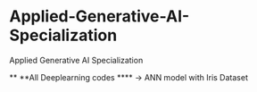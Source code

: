 # Applied-Generative-AI-Specialization
Applied Generative AI Specialization

** **All Deeplearning codes ****
-> ANN model with Iris Dataset
